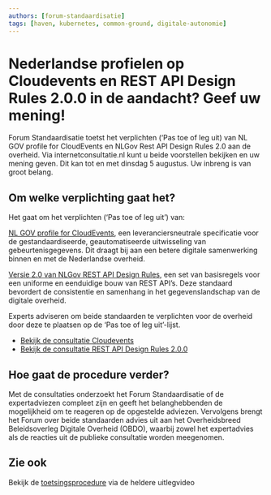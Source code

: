 ```yaml
---
authors: [forum-standaardisatie]
tags: [haven, kubernetes, common-ground, digitale-autonomie]
---
```


# Nederlandse profielen op Cloudevents en REST API Design Rules 2.0.0 in de aandacht? Geef uw mening!

Forum Standaardisatie toetst het verplichten (‘Pas toe of leg uit) van NL GOV profile for CloudEvents en NLGov Rest API Design Rules 2.0 aan de overheid. Via internetconsultatie.nl kunt u beide voorstellen bekijken en uw mening geven.  Dit kan tot en met dinsdag 5 augustus. Uw inbreng is van groot belang.

<!-- truncate -->

## Om welke verplichting gaat het?

Het gaat om het verplichten (‘Pas toe of leg uit’) van:

[NL GOV profile for CloudEvents](https://gitdocumentatie.logius.nl/publicatie/notificatieservices/cloudevents-nl/1.0/), een leveranciersneutrale specificatie voor de gestandaardiseerde, geautomatiseerde uitwisseling van gebeurtenisgegevens. Dit draagt bij aan een betere digitale samenwerking binnen en met de Nederlandse overheid.

[Versie 2.0 van NLGov REST API Design Rules](https://gitdocumentatie.logius.nl/publicatie/api/adr/2.0.0/), een set van basisregels voor een uniforme en eenduidige bouw van REST API’s. Deze standaard bevordert de consistentie en samenhang in het gegevenslandschap van de digitale overheid.

Experts adviseren om beide standaarden te verplichten voor de overheid door deze te plaatsen op de ‘Pas toe of leg uit’-lijst.

- [Bekijk de consultatie Cloudevents](https://www.internetconsultatie.nl/cloudevents)
- [Bekijk de consultatie REST API Design Rules 2.0.0](https://www.internetconsultatie.nl/radr2)

## Hoe gaat de procedure verder?

Met de consultaties onderzoekt het Forum Standaardisatie of de expertadviezen compleet zijn en geeft het belanghebbenden de mogelijkheid om te reageren op de opgestelde adviezen. Vervolgens brengt het Forum over beide standaarden advies uit aan het Overheidsbreed Beleidsoverleg Digitale Overheid (OBDO), waarbij zowel het expertadvies als de reacties uit de publieke consultatie worden meegenomen.

## Zie ook
Bekijk de [toetsingsprocedure](https://www.forumstandaardisatie.nl/open-standaarden/toetsen-en-aanmelden) via de heldere uitlegvideo